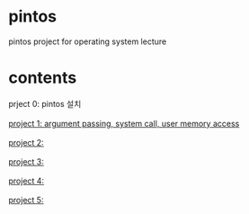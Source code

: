 # pintos
pintos project for operating system lecture

# contents

prject 0: pintos 설치
<br>
<br>
<a href = "project1/README.md">
  project 1: argument passing, system call, user memory access
</a>
<br>
<br>
<a href = "project2/README.md">
project 2:
</a>
<br>
<br>
<a href = "project3/README.md">
project 3:
</a>
<br>
<br>
<a href = "project4/README.md">
project 4:
</a>
<br>
<br>
<a href = "project5/README.md">
project 5:
</a>
<br>

